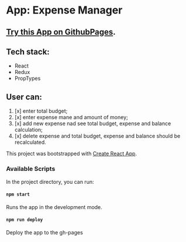 # App: Expense Manager

## [Try this App on GithubPages](https://eugenewolf507.github.io/goit-react-hw-05-expense-manager/).

## Tech stack:

- React
- Redux
- PropTypes

## User can:

1. [x] enter total budget;
2. [x] enter expense mane and amount of money;
3. [x] add new expense nad see total budget, expense and balance calculation;
4. [x] delete expense and total budget, expense and balance should be recalculated.
  
This project was bootstrapped with
[Create React App](https://github.com/facebook/create-react-app).

### Available Scripts

In the project directory, you can run:

#### `npm start`

Runs the app in the development mode.<br />

#### `npm run deploy`

Deploy the app to the gh-pages